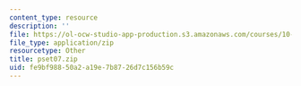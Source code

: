 ```yaml
---
content_type: resource
description: ''
file: https://ol-ocw-studio-app-production.s3.amazonaws.com/courses/10-37-chemical-and-biological-reaction-engineering-spring-2007/fe9bf98850a2a19e7b8726d7c156b59c_pset07.zip
file_type: application/zip
resourcetype: Other
title: pset07.zip
uid: fe9bf988-50a2-a19e-7b87-26d7c156b59c
---
```

